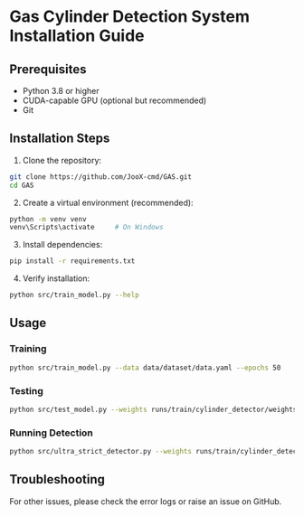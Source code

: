 # Gas Cylinder Detection System Installation Guide

## Prerequisites
- Python 3.8 or higher
- CUDA-capable GPU (optional but recommended)
- Git

## Installation Steps

1. Clone the repository:
```bash
git clone https://github.com/JooX-cmd/GAS.git
cd GAS
```

2. Create a virtual environment (recommended):
```bash
python -m venv venv
venv\Scripts\activate     # On Windows
```

3. Install dependencies:
```bash
pip install -r requirements.txt
```

4. Verify installation:
```bash
python src/train_model.py --help
```

## Usage

### Training
```bash
python src/train_model.py --data data/dataset/data.yaml --epochs 50
```

### Testing
```bash
python src/test_model.py --weights runs/train/cylinder_detector/weights/best.pt
```

### Running Detection
```bash
python src/ultra_strict_detector.py --weights runs/train/cylinder_detector/weights/best.pt
```

## Troubleshooting



For other issues, please check the error logs or raise an issue on GitHub.